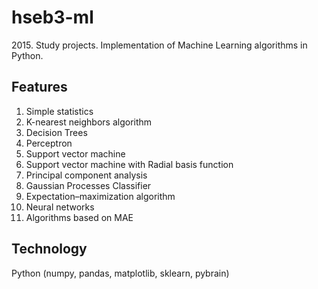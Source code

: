 # hseb3-ml
2015\. Study projects. Implementation of Machine Learning algorithms in Python.
## Features
1. Simple statistics
2. K-nearest neighbors algorithm
3. Decision Trees
4. Perceptron
5. Support vector machine
6. Support vector machine with Radial basis function
7. Principal component analysis
8. Gaussian Processes Classifier
9. Expectation–maximization algorithm
10. Neural networks
11. Algorithms based on MAE
## Technology
Python (numpy, pandas, matplotlib, sklearn, pybrain)

